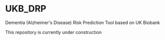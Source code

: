 # UKB_DRP
Dementia (Alzheimer's Disease) Risk Prediction Tool based on UK Biobank

This repository is currently under construction
